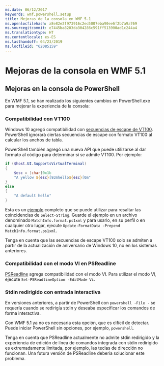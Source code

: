 ```yaml
---
ms.date: 06/12/2017
keywords: wmf,powershell,setup
title: Mejoras de la consola en WMF 5.1
ms.openlocfilehash: a8e82e2f973916c2ed5007eba90ee6f2b7a9a769
ms.sourcegitcommit: e7445ba8203da304286c591ff513900ad1c244a4
ms.translationtype: HT
ms.contentlocale: es-ES
ms.lasthandoff: 04/23/2019
ms.locfileid: "62085159"
---
```

# <a name="console-improvements-in-wmf-51"></a>Mejoras de la consola en WMF 5.1

## <a name="powershell-console-improvements"></a>Mejoras en la consola de PowerShell

En WMF 5.1, se han realizado los siguientes cambios en PowerShell.exe para mejorar la experiencia de la consola:

### <a name="vt100-support"></a>Compatibilidad con VT100

Windows 10 agregó compatibilidad con [secuencias de escape de VT100](/windows/console/console-virtual-terminal-sequences).
PowerShell ignorará ciertas secuencias de escape con formato VT100 al calcular los anchos de tabla.

PowerShell también agregó una nueva API que puede utilizarse al dar formato al código para determinar si se admite VT100.
Por ejemplo:

```powershell
if ($host.UI.SupportsVirtualTerminal)
{
    $esc = [char]0x1b
    "A yellow ${esc}[93mhello${esc}[0m"
}
else
{
    "A default hello"
}
```

Esta es un [ejemplo](https://gist.github.com/lzybkr/dcb973dccd54900b67783c48083c28f7) completo que se puede utilizar para resaltar las coincidencias de `Select-String`.
Guarde el ejemplo en un archivo denominado `MatchInfo.format.ps1xml` y para usarlo, en su perfil o en cualquier otro lugar, ejecute `Update-FormatData -Prepend MatchInfo.format.ps1xml`.

Tenga en cuenta que las secuencias de escape VT100 solo se admiten a partir de la actualización de aniversario de Windows 10, no en los sistemas anteriores.

### <a name="vi-mode-support-in-psreadline"></a>Compatibilidad con el modo VI en PSReadline

[PSReadline](https://github.com/lzybkr/PSReadLine) agrega compatibilidad con el modo VI. Para utilizar el modo VI, ejecute `Set-PSReadlineOption -EditMode Vi`.

### <a name="redirected-stdin-with-interactive-input"></a>Stdin redirigido con entrada interactiva

En versiones anteriores, a partir de PowerShell con `powershell -File -` se requería cuando se redirigía stdin y deseaba especificar los comandos de forma interactiva.

Con WMF 5.1 ya no es necesaria esta opción, que es difícil de detectar.
Puede iniciar PowerShell sin opciones, por ejemplo, `powershell`.

Tenga en cuenta que PSReadline actualmente no admite stdin redirigido y la experiencia de edición de línea de comandos integrada con stdin redirigido es extremadamente limitada, por ejemplo, las teclas de dirección no funcionan.
Una futura versión de PSReadline debería solucionar este problema.